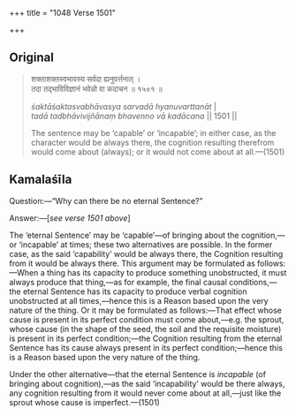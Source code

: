 +++
title = "1048 Verse 1501"

+++
## Original 
>
> शक्ताशक्तस्वभावस्य सर्वदा ह्यनुवर्त्तनात् ।  
> तदा तद्भाविविज्ञानं भवेन्नो वा कदाचन ॥ १५०१ ॥ 
>
> *śaktāśaktasvabhāvasya sarvadā hyanuvarttanāt* \|  
> *tadā tadbhāvivijñānaṃ bhavenno vā kadācana* \|\| 1501 \|\| 
>
> The sentence may be ‘capable’ or ‘incapable’; in either case, as the character would be always there, the cognition resulting therefrom would come about (always); or it would not come about at all.—(1501)



## Kamalaśīla

Question:—“Why can there be no eternal Sentence?”

Answer:—[*see verse 1501 above*]

The ‘eternal Sentence’ may be ‘capable’—of bringing about the cognition,—or ‘incapable’ at times; these two alternatives are possible. In the former case, as the said ‘capability’ would be always there, the Cognition resulting from it would be always there. This argument may be formulated as follows:—When a thing has its capacity to produce something unobstructed, it must always produce that thing,—as for example, the final causal conditions,—the eternal Sentence has its capacity to produce verbal cognition unobstructed at all times,—hence this is a Reason based upon the very nature of the thing. Or it may be formulated as follows:—That effect whose cause is present in its perfect condition must come about,—e.g. the sprout, whose cause (in the shape of the seed, the soil and the requisite moisture) is present in its perfect condition;—the Cognition resulting from the eternal Sentence has its cause always present in its perfect condition;—hence this is a Reason based upon the very nature of the thing.

Under the other alternative—that the eternal Sentence is *incapable* (of bringing about cognition),—as the said ‘incapability’ would be there always, any cognition resulting from it would never come about at all,—just like the sprout whose cause is imperfect.—(1501)


